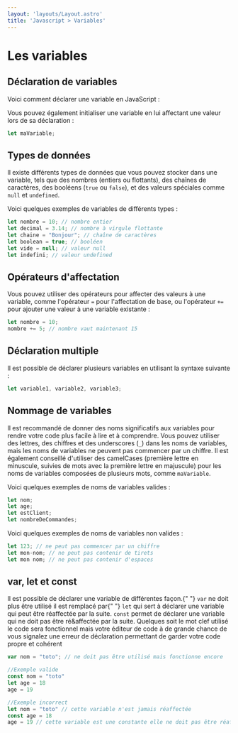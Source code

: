 ```yaml
---
layout: 'layouts/Layout.astro'
title: 'Javascript > Variables'
---
```


# Les variables

## Déclaration de variables

Voici comment déclarer une variable en JavaScript :

Vous pouvez également initialiser une variable en lui affectant une
valeur lors de sa déclaration :
```js
let maVariable;
```
## Types de données

Il existe différents types de données que vous pouvez stocker dans une
variable, tels que des nombres (entiers ou flottants), des chaînes de
caractères, des booléens (`true` ou `false`), et des valeurs spéciales
comme `null` et `undefined`.

Voici quelques exemples de variables de différents types :
```js
let nombre = 10; // nombre entier
let decimal = 3.14; // nombre à virgule flottante
let chaine = "Bonjour"; // chaîne de caractères
let boolean = true; // booléen
let vide = null; // valeur null
let indefini; // valeur undefined
```
## Opérateurs d'affectation

Vous pouvez utiliser des opérateurs pour affecter des valeurs à une
variable, comme l'opérateur `=` pour l'affectation de base, ou
l'opérateur `+=` pour ajouter une valeur à une variable existante :
```js
let nombre = 10;
nombre += 5; // nombre vaut maintenant 15
```
## Déclaration multiple

Il est possible de déclarer plusieurs variables en utilisant la syntaxe
suivante :

```js
let variable1, variable2, variable3;
```
## Nommage de variables

Il est recommandé de donner des noms significatifs aux variables pour
rendre votre code plus facile à lire et à comprendre. Vous pouvez
utiliser des lettres, des chiffres et des underscores (`_`) dans les
noms de variables, mais les noms de variables ne peuvent pas commencer
par un chiffre. Il est également conseillé d'utiliser des camelCases
(première lettre en minuscule, suivies de mots avec la première lettre
en majuscule) pour les noms de variables composées de plusieurs mots,
comme `maVariable`.

Voici quelques exemples de noms de variables valides :
```js
let nom;
let age;
let estClient;
let nombreDeCommandes;
```

Voici quelques exemples de noms de variables non valides :
```js
let 123; // ne peut pas commencer par un chiffre
let mon-nom; // ne peut pas contenir de tirets
let mon nom; // ne peut pas contenir d'espaces
```
## var, let et const

Il est possible de déclarer une variable de différentes façon.{" "}
<code>var</code> ne doit plus être utilisé il est remplacé par{" "}
<code>let</code> qui sert à déclarer une variable qui peut être
réaffectée par la suite. <code>const</code> permet de déclarer une
variable qui ne doit pas être ré&affectée par la suite. Quelques soit le
mot clef utilisé le code sera fonctionnel mais votre éditeur de code à
de grande chance de vous signalez une erreur de déclaration permettant
de garder votre code propre et cohérent
```js
var nom = "toto"; // ne doit pas être utilisé mais fonctionne encore

//Exemple valide
const nom = "toto"
let age = 18
age = 19

//Exemple incorrect
let nom = "toto" // cette variable n'est jamais réaffectée
const age = 18
age = 19 // cette variable est une constante elle ne doit pas être réaffectée

```
